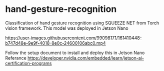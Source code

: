 # hand-gesture-recognition
Classification of hand gesture recognition using SQUEEZE NET from Torch vision framework. This model was deployed in Jetson Nano



https://user-images.githubusercontent.com/99098171/161410448-b747d48e-9e9f-4018-8e0c-24600106abc0.mp4



Follow the setup document to install and deploy this in Jetson Nano
Referance 
https://developer.nvidia.com/embedded/learn/jetson-ai-certification-programs
